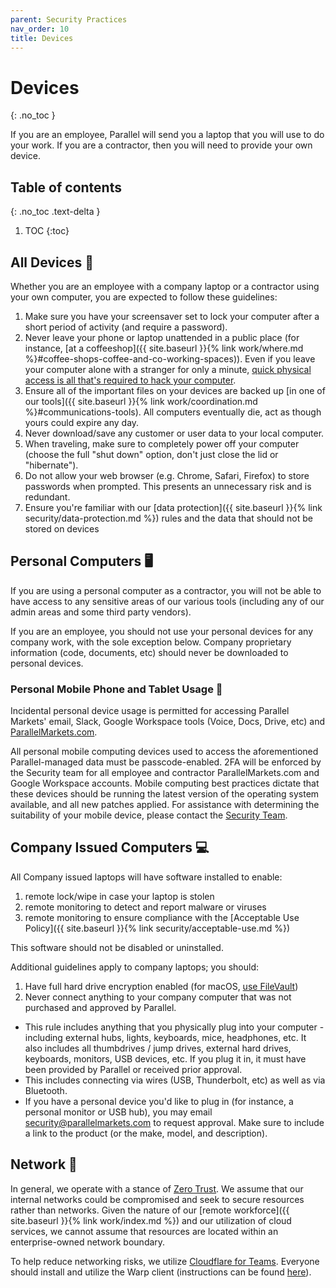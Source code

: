 ```yaml
---
parent: Security Practices
nav_order: 10
title: Devices
---
```

# Devices
{: .no_toc }

If you are an employee, Parallel will send you a laptop that you will use to do your work.  If you are a contractor, then you will need to provide your own device.

## Table of contents
{: .no_toc .text-delta }

1. TOC
{:toc}

## All Devices :100:

Whether you are an employee with a company laptop or a contractor using your own computer, you are expected to follow these guidelines:

1. Make sure you have your screensaver set to lock your computer after a short period of activity (and require a password).
1. Never leave your phone or laptop unattended in a public place (for instance, [at a coffeeshop]({{ site.baseurl }}{% link work/where.md %}#coffee-shops-coffee-and-co-working-spaces)).  Even if you leave your computer alone with a stranger for only a minute, [quick physical access is all that's required to hack your computer](https://en.wikipedia.org/wiki/Physical_access).
1. Ensure all of the important files on your devices are backed up [in one of our tools]({{ site.baseurl }}{% link work/coordination.md %}#communications-tools).  All computers eventually die, act as though yours could expire any day.
1. Never download/save any customer or user data to your local computer.
1. When traveling, make sure to completely power off your computer (choose the full "shut down" option, don't just close the lid or "hibernate").
1. Do not allow your web browser (e.g. Chrome, Safari, Firefox) to store passwords when prompted. This presents an unnecessary risk and is redundant.
1. Ensure you're familiar with our [data protection]({{ site.baseurl }}{% link security/data-protection.md %}) rules and the data that should not be stored on devices

## Personal Computers :desktop_computer:

If you are using a personal computer as a contractor, you will not be able to have access to any sensitive areas of our various tools (including any of our admin areas and some third party vendors).

If you are an employee, you should not use your personal devices for any company work, with the sole exception below.  Company proprietary information (code, documents, etc) should never be downloaded to personal devices.

### Personal Mobile Phone and Tablet Usage :iphone:

Incidental personal device usage is permitted for accessing Parallel Markets' email, Slack, Google Workspace tools (Voice, Docs, Drive, etc) and [ParallelMarkets.com](https://app.parallelmarkets.com).

All personal mobile computing devices used to access the aforementioned Parallel-managed data must be passcode-enabled.  2FA will be enforced by the Security team for all employee and contractor ParallelMarkets.com and Google Workspace accounts. Mobile computing best practices dictate that these devices should be running the latest version of the operating system available, and all new patches applied. For assistance with determining the suitability of your mobile device, please contact the [Security Team](mailto:security@parallelmarkets.com).

## Company Issued Computers :computer:

All Company issued laptops will have software installed to enable:

 1. remote lock/wipe in case your laptop is stolen
 1. remote monitoring to detect and report malware or viruses
 1. remote monitoring to ensure compliance with the [Acceptable Use Policy]({{ site.baseurl }}{% link security/acceptable-use.md %})

This software should not be disabled or uninstalled.

Additional guidelines apply to company laptops; you should:

1. Have full hard drive encryption enabled (for macOS, [use FileVault](https://support.apple.com/en-us/HT204837))
1. Never connect anything to your company computer that was not purchased and approved by Parallel.
  * This rule includes anything that you physically plug into your computer - including external hubs, lights, keyboards, mice, headphones, etc.  It also includes all thumbdrives / jump drives, external hard drives, keyboards, monitors, USB devices, etc.  If you plug it in, it must have been provided by Parallel or received prior approval.
  * This includes connecting via wires (USB, Thunderbolt, etc) as well as via Bluetooth.
  * If you have a personal device you'd like to plug in (for instance, a personal monitor or USB hub), you may email [security@parallelmarkets.com](mailto:security@parallelmarkets.com) to request approval.  Make sure to include a link to the product (or the make, model, and description).

## Network :satellite:
In general, we operate with a stance of [Zero Trust](https://www.cloudflare.com/learning/security/glossary/what-is-zero-trust/).  We assume that our internal networks could be compromised and seek to secure resources rather than networks.  Given the nature of our [remote workforce]({{ site.baseurl }}{% link work/index.md %}) and our utilization of cloud services, we cannot assume that resources are located within an enterprise-owned network boundary.

To help reduce networking risks, we utilize [Cloudflare for Teams](https://www.cloudflare.com/teams/).  Everyone should install and utilize the Warp client (instructions can be found [here](https://docs.google.com/document/d/1gd_BvZug6p0SD9j77njP3fSa33nyM3cNOMAbqJ5C7fA/edit)).
